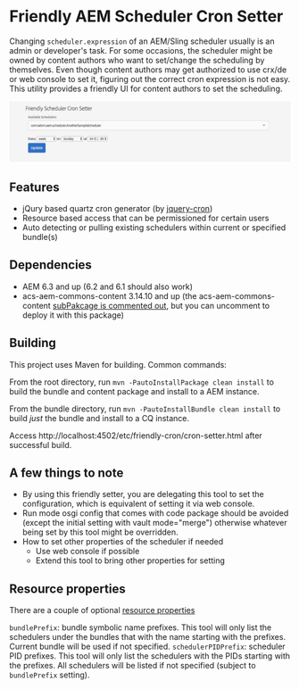 # Friendly AEM Scheduler Cron Setter

Changing ``scheduler.expression`` of an AEM/Sling scheduler usually is an admin or developer's task. For some occasions, the scheduler might be owned by content authors who want to set/change the scheduling by themselves. Even though content authors may get authorized to use crx/de or web console to set it, figuring out the correct cron expression is not easy. This utility provides a friendly UI for content authors to set the scheduling.

![setter screenshot](resources/setter_screenshot.png)  

## Features

* jQury based quartz cron generator (by [jquery-cron](https://github.com/felixruponen/jquery-cron))
* Resource based access that can be permissioned for certain users
* Auto detecting or pulling existing schedulers within current or specified bundle(s)

## Dependencies

* AEM 6.3 and up (6.2 and 6.1 should also work)
* acs-aem-commons-content 3.14.10 and up (the acs-aem-commons-content [subPakcage is commented out](ui.apps/pom.xml), but you can uncomment to deploy it with this package)

## Building

This project uses Maven for building. Common commands:

From the root directory, run ``mvn -PautoInstallPackage clean install`` to build the bundle and content package and install to a AEM instance.

From the bundle directory, run ``mvn -PautoInstallBundle clean install`` to build *just* the bundle and install to a CQ instance.

Access http://localhost:4502/etc/friendly-cron/cron-setter.html after successful build.

## A few things to note

* By using this friendly setter, you are delegating this tool to set the configuration, which is equivalent of setting it via web console.
* Run mode osgi config that comes with code package should be avoided (except the initial setting with vault mode="merge") otherwise whatever being set by this tool might be overridden.
* How to set other properties of the scheduler if needed
  * Use web console if possible
  * Extend this tool to bring other properties for setting

## Resource properties

There are a couple of optional [resource properties](ui.apps/src/main/content/jcr_root/etc/friendly-cron/cron-setter/.content.xml)

``bundlePrefix``:  bundle symbolic name prefixes. This tool will only list the schedulers under the bundles that with the name starting with the prefixes. Current bundle will be used if not specified.
``schedulerPIDPrefix``: scheduler PID prefixes. This tool will only list the schedulers with the PIDs starting with the prefixes. All schedulers will be listed if not specified (subject to ``bundlePrefix`` setting).
